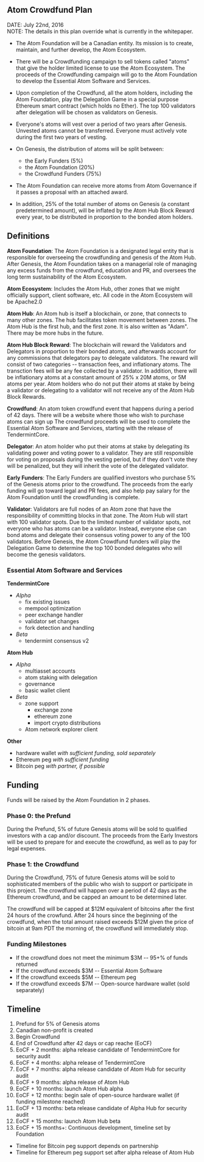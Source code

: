Atom Crowdfund Plan
-------------------

DATE: July 22nd, 2016<br/>
NOTE: The details in this plan override what is currently in the whitepaper.

* The Atom Foundation will be a Canadian entity.  Its mission is to create,
  maintain, and further develop, the Atom Ecosystem.

* There will be a Crowdfunding campaign to sell tokens called "atoms" that give
  the holder limited license to use the Atom Ecosystem.  The proceeds of the
Crowdfunding campaign will go to the Atom Foundation to develop the Essential
Atom Software and Services.

* Upon completion of the Crowdfund, all the atom holders, including the Atom
  Foundation, play the Delegation Game in a special purpose Ethereum smart
contract (which holds no Ether).  The top 100 validators after delegation will
be chosen as validators on Genesis.

* Everyone's atoms will vest over a period of two years after Genesis.  Unvested
  atoms cannot be transferred.  Everyone must actively vote during the first two
years of vesting.

* On Genesis, the distribution of atoms will be split between:
  * the Early Funders (5%)
  * the Atom Foundation (20%)
  * the Crowdfund Funders (75%)

* The Atom Foundation can receive more atoms from Atom Governance if it passes a
  proposal with an attached award.

* In addition, 25% of the total number of atoms on Genesis (a constant
  predetermined amount), will be inflated by the Atom Hub Block Reward every
year, to be distributed in proportion to the bonded atom holders.

## Definitions

**Atom Foundation**: The Atom Foundation is a designated legal entity that is
responsible for overseeing the crowdfunding and genesis of the Atom Hub.  After
Genesis, the Atom Foundation takes on a managerial role of managing any excess
funds from the crowdfund, education and PR, and oversees the long term
sustainability of the Atom Ecosystem.

**Atom Ecosystem**: Includes the Atom Hub, other zones that we might officially
support, client software, etc.  All code in the Atom Ecosystem will be Apache2.0

**Atom Hub**: An Atom hub is itself a blockchain, or zone, that connects to many
other zones.  The hub facilitates token movement between zones.  The Atom Hub is
the first hub, and the first zone.  It is also written as "Adam".  There may be
more hubs in the future.

**Atom Hub Block Reward**: The blockchain will reward the Validators and
Delegators in proportion to their bonded atoms, and afterwards account for any
commissions that delegators pay to delegate validators.  The reward will consist
of two categories -- transaction fees, and inflationary atoms.  The transction
fees will be any fee collected by a validator.  In addition, there will be
inflationary atoms at a constant amount of 25% x 20M atoms, or 5M atoms per year.
Atom holders who do not put their atoms at stake by being a validator or
delegating to a validator will not receive any of the Atom Hub Block Rewards.

**Crowdfund**: An atom token crowdfund event that happens during a period of 42
days.  There will be a website where those who wish to purchase atoms can sign
up The crowdfund proceeds will be used to complete the Essential Atom Software
and Services, starting with the release of TendermintCore. 

**Delegator**: An atom holder who put their atoms at stake by delegating its
validating power and voting power to a validator.  They are still responsible
for voting on proposals during the vesting period, but if they don't vote they
will be penalized, but they will inherit the vote of the delegated validator.

**Early Funders**: The Early Funders are qualified investors who purchase 5% of
the Genesis atoms prior to the crowdfund. The proceeds from the early funding
will go toward legal and PR fees, and also help pay salary for the Atom
Foundation until the crowdfunding is complete.

**Validator**: Validators are full nodes of an Atom zone that have the
responsibility of committing blocks in that zone.  The Atom Hub will start with
100 validator spots. Due to the limited number of validator spots, not everyone
who has atoms can be a validator.  Instead, everyone else can bond atoms and
delegate their consensus voting power to any of the 100 validators.  Before
Genesis, the Atom Crowdfund funders will play the Delegation Game to determine
the top 100 bonded delegates who will become the genesis validators.

### Essential Atom Software and Services

**TendermintCore**
  * _Alpha_
    * fix existing issues
    * mempool optimization
    * peer exchange handler
    * validator set changes
    * fork detection and handling
  * _Beta_
    * tendermint consensus v2

**Atom Hub**
  * _Alpha_
    * multiasset accounts
    * atom staking with delegation
    * governance
    * basic wallet client
  * _Beta_
    * zone support
      * exchange zone
      * ethereum zone
      * import crypto distributions
    * Atom network explorer client

**Other**
  * hardware wallet _with sufficient funding, sold separately_
  * Ethereum peg _with sufficient funding_
  * Bitcoin peg _with partner, if possible_

## Funding

Funds will be raised by the Atom Foundation in 2 phases.

### Phase 0: the Prefund

During the Prefund, 5% of future Genesis atoms will be sold to qualified
investors with a cap and/or discount.  The proceeds from the Early Investors
will be used to prepare for and execute the crowdfund, as well as to pay for
legal expenses.

### Phase 1: the Crowdfund

During the Crowdfund, 75% of future Genesis atoms will be sold to sophisticated
members of the public who wish to support or participate in this project.
The crowdfund will happen over a period of 42 days as the Ethereum crowdfund,
and be capped an amount to be determined later.

The crowdfund will be capped at $12M equivalent of bitcoins after the first 24
hours of the crowfund.  After 24 hours since the beginning of the crowdfund,
when the total amount raised exceeds $12M given the price of bitcoin at 9am PDT
the morning of, the crowdfund will immediately stop.

### Funding Milestones

* If the crowdfund does not meet the minimum $3M -- 95+% of funds returned
* If the crowdfund exceeds $3M -- Essential Atom Software
* If the crowdfund exceeds $5M -- Ethereum peg
* If the crowdfund exceeds $7M -- Open-source hardware wallet (sold separately)

Timeline
--------

1. Prefund for 5% of Genesis atoms
1. Canadian non-profit is created
1. Begin Crowdfund
1. End of Crowdfund after 42 days or cap reache (EoCF)
1. EoCF + 2 months: alpha release candidate of TendermintCore for security audit
1. EoCF + 4 months: alpha release of TendermintCore
1. EoCF + 7 months: alpha release candidate of Atom Hub for security audit
1. EoCF + 9 months: alpha release of Atom Hub
1. EoCF + 10 months: launch Atom Hub alpha
1. EoCF + 12 months: begin sale of open-source hardware wallet (if funding
   milestone reached)
1. EoCF + 13 months: beta release candidate of Alpha Hub for security audit
1. EoCF + 15 months: launch Atom Hub beta
1. EoCF + 15 months+: Continuous development, timeline set by Foundation

* Timeline for Bitcoin peg support depends on partnership
* Timeline for Ethereum peg support set after alpha release of Atom Hub
